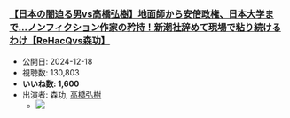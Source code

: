 ### [【日本の闇迫る男vs高橋弘樹】地面師から安倍政権、日本大学まで…ノンフィクション作家の矜持！新潮社辞めて現場で粘り続けるわけ【ReHacQvs森功】](https://www.youtube.com/watch?v=1vDYHfwQoZI)
-   公開日: 2024-12-18
-   視聴数: 130,803
-   **いいね数: 1,600**
-   出演者: 森功, [高橋弘樹](/rehacq_fan/people/高橋弘樹 "wikilink")
    - [![](https://img.youtube.com/vi/1vDYHfwQoZI/hqdefault.jpg)](https://www.youtube.com/watch?v=1vDYHfwQoZI)
